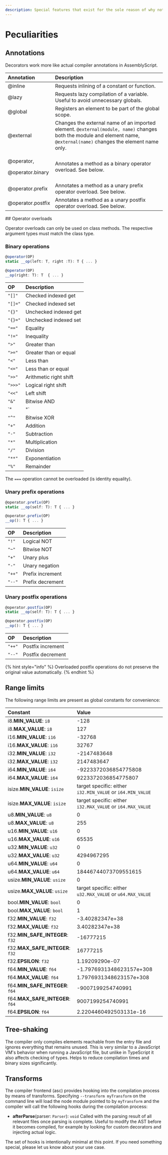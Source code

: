 ```yaml
---
description: Special features that exist for the sole reason of why not.
---
```


# Peculiarities

## Annotations

Decorators work more like actual compiler annotations in AssemblyScript.

<table>
  <thead>
    <tr>
      <th style="text-align:left">Annotation</th>
      <th style="text-align:left">Description</th>
    </tr>
  </thead>
  <tbody>
    <tr>
      <td style="text-align:left">@inline</td>
      <td style="text-align:left">Requests inlining of a constant or function.</td>
    </tr>
    <tr>
      <td style="text-align:left">@lazy</td>
      <td style="text-align:left">Requests lazy compilation of a variable. Useful to avoid unnecessary globals.</td>
    </tr>
    <tr>
      <td style="text-align:left">@global</td>
      <td style="text-align:left">Registers an element to be part of the global scope.</td>
    </tr>
    <tr>
      <td style="text-align:left">@external</td>
      <td style="text-align:left">Changes the external name of an imported element. <code>@external(module, name)</code> changes
        both the module and element name, <code>@external(name)</code> changes the
        element name only.</td>
    </tr>
    <tr>
      <td style="text-align:left">
        <p>@operator,</p>
        <p>@operator.binary</p>
      </td>
      <td style="text-align:left">Annotates a method as a binary operator overload. See below.</td>
    </tr>
    <tr>
      <td style="text-align:left">@operator.prefix</td>
      <td style="text-align:left">Annotates a method as a unary prefix operator overload. See below.</td>
    </tr>
    <tr>
      <td style="text-align:left">@operator.postfix</td>
      <td style="text-align:left">Annotates a method as a unary postfix operator overload. See below.</td>
    </tr>
  </tbody>
</table>## Operator overloads

Operator overloads can only be used on class methods. The respective argument types must match the class type.

### Binary operations

```typescript
@operator(OP)
static __op(left: T, right :T): T { ... }

@operator(OP)
__op(right: T): T  { ... }
```

| OP | Description |
| :--- | :--- |
| `"[]"` | Checked indexed get |
| `"[]="` | Checked indexed set |
| `"{}"` | Unchecked indexed get |
| `"{}="` | Unchecked indexed set |
| `"=="` | Equality |
| `"!="` | Inequality |
| `">"` | Greater than |
| `">="` | Greater than or equal |
| `"<"` | Less than |
| `"<="` | Less than or equal |
| `">>"` | Arithmetic right shift |
| `">>>"` | Logical right shift |
| `"<<"` | Left shift |
| `"&"` | Bitwise AND |
| `"|"` | Bitwise OR |
| `"^"` | Bitwise XOR |
| `"+"` | Addition |
| `"-"` | Subtraction |
| `"*"` | Multiplication |
| `"/"` | Division |
| `"**"` | Exponentiation |
| `"%"` | Remainder |

The `===` operation cannot be overloaded \(is identity equality\).

### Unary prefix operations

```typescript
@operator.prefix(OP)
static __op(self: T): T { ... }

@operator.prefix(OP)
__op(): T { ... }
```

| OP | Description |
| :--- | :--- |
| `"!"` | Logical NOT |
| `"~"` | Bitwise NOT |
| `"+"` | Unary plus |
| `"-"` | Unary negation |
| `"++"` | Prefix increment |
| `"--"` | Prefix decrement |

### Unary postfix operations

```typescript
@operator.postfix(OP)
static __op(self: T): T { ... }

@operator.postfix(OP)
__op(): T { ... }
```

| OP | Description |
| :--- | :--- |
| `"++"` | Postfix increment |
| `"--"` | Postfix decrement |

{% hint style="info" %}
Overloaded postfix operations do not preserve the original value automatically.
{% endhint %}

## Range limits

The following range limits are present as global constants for convenience:

| Constant | Value |
| :--- | :--- |
| i8.**MIN\_VALUE**: `i8` | -128 |
| i8.**MAX\_VALUE**: `i8` | 127 |
| i16.**MIN\_VALUE**: `i16` | -32768 |
| i16.**MAX\_VALUE**: `i16` | 32767 |
| i32.**MIN\_VALUE**: `i32` | -2147483648 |
| i32.**MAX\_VALUE**: `i32` | 2147483647 |
| i64.**MIN\_VALUE**: `i64` | -9223372036854775808 |
| i64.**MAX\_VALUE**: `i64` | 9223372036854775807 |
| isize.**MIN\_VALUE**: `isize` | target specific: either `i32.MIN_VALUE` or `i64.MIN_VALUE` |
| isize.**MAX\_VALUE**: `isize` | target specific: either `i32.MAX_VALUE` or `i64.MAX_VALUE` |
| u8.**MIN\_VALUE**: `u8` | 0 |
| u8.**MAX\_VALUE**: `u8` | 255 |
| u16.**MIN\_VALUE**: `u16` | 0 |
| u16.**MAX\_VALUE**: `u16` | 65535 |
| u32.**MIN\_VALUE**: `u32` | 0 |
| u32.**MAX\_VALUE**: `u32` | 4294967295 |
| u64.**MIN\_VALUE**: `u64` | 0 |
| u64.**MAX\_VALUE**: `u64` | 18446744073709551615 |
| usize.**MIN\_VALUE**: `usize` | 0 |
| usize.**MAX\_VALUE**: `usize` | target specific: either `u32.MAX_VALUE` or `u64.MAX_VALUE` |
| bool.**MIN\_VALUE**: `bool` | 0 |
| bool.**MAX\_VALUE**: `bool` | 1 |
| f32.**MIN\_VALUE**: `f32` | -3.40282347e+38 |
| f32.**MAX\_VALUE**: `f32` | 3.40282347e+38 |
| f32.**MIN\_SAFE\_INTEGER**: `f32` | -16777215 |
| f32.**MAX\_SAFE\_INTEGER**: `f32` | 16777215 |
| f32.**EPSILON**: `f32` | 1.19209290e-07 |
| f64.**MIN\_VALUE**: `f64` | -1.7976931348623157e+308 |
| f64.**MAX\_VALUE**: `f64` | 1.7976931348623157e+308 |
| f64.**MIN\_SAFE\_INTEGER**: `f64` | -9007199254740991 |
| f64.**MAX\_SAFE\_INTEGER**: `f64` | 9007199254740991 |
| f64.**EPSILON**: `f64` | 2.2204460492503131e-16 |

## Tree-shaking

The compiler only compiles elements reachable from the entry file and ignores everything that remains unused. This is very similar to a JavaScript VM's behavior when running a JavaScript file, but unlike in TypeScript it also affects checking of types. Helps to reduce compilation times and binary sizes significantly.

## Transforms

The compiler frontend \(asc\) provides hooking into the compilation process by means of transforms. Specifying `--transform myTransform` on the command line will load the node module pointed to by `myTransform` and the compiler will call the following hooks during the compilation process:

* **afterParse**\(parser: `Parser`\): `void` Called with the parsing result of all relevant files once parsing is complete. Useful to modify the AST before it becomes compiled, for example by looking for custom decorators and injecting actual logic.

The set of hooks is intentionally minimal at this point. If you need something special, please let us know about your use case.

